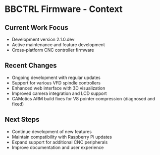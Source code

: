 # BBCTRL Firmware - Context

## Current Work Focus
- Development version 2.1.0.dev
- Active maintenance and feature development
- Cross-platform CNC controller firmware

## Recent Changes
- Ongoing development with regular updates
- Support for various VFD spindle controllers
- Enhanced web interface with 3D visualization
- Improved camera integration and LCD support
- CAMotics ARM build fixes for V8 pointer compression (diagnosed and fixed)

## Next Steps
- Continue development of new features
- Maintain compatibility with Raspberry Pi updates
- Expand support for additional CNC peripherals
- Improve documentation and user experience
